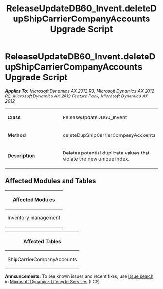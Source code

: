 ﻿---
title: ReleaseUpdateDB60_Invent.deleteDupShipCarrierCompanyAccounts Upgrade Script
TOCTitle: ReleaseUpdateDB60_Invent.deleteDupShipCarrierCompanyAccounts Upgrade Script
ms:assetid: a9ada486-dd64-a512-3446-994806f8b220
ms:mtpsurl: https://msdn.microsoft.com/en-us/library/JJ686423(v=AX.60)
ms:contentKeyID: 49710379
ms.date: 05/18/2015
mtps_version: v=AX.60
---

# ReleaseUpdateDB60\_Invent.deleteDupShipCarrierCompanyAccounts Upgrade Script 


_**Applies To:** Microsoft Dynamics AX 2012 R3, Microsoft Dynamics AX 2012 R2, Microsoft Dynamics AX 2012 Feature Pack, Microsoft Dynamics AX 2012_

<table>
<colgroup>
<col style="width: 50%" />
<col style="width: 50%" />
</colgroup>
<tbody>
<tr class="odd">
<td><p><strong>Class</strong></p></td>
<td><p>ReleaseUpdateDB60_Invent</p></td>
</tr>
<tr class="even">
<td><p><strong>Method</strong></p></td>
<td><p>deleteDupShipCarrierCompanyAccounts</p></td>
</tr>
<tr class="odd">
<td><p><strong>Description</strong></p></td>
<td><p>Deletes potential duplicate values that violate the new unique index.</p></td>
</tr>
</tbody>
</table>


## Affected Modules and Tables

<table>
<colgroup>
<col style="width: 100%" />
</colgroup>
<thead>
<tr class="header">
<th><p>Affected Modules</p></th>
</tr>
</thead>
<tbody>
<tr class="odd">
<td><p>Inventory management</p></td>
</tr>
</tbody>
</table>


<table>
<colgroup>
<col style="width: 100%" />
</colgroup>
<thead>
<tr class="header">
<th><p>Affected Tables</p></th>
</tr>
</thead>
<tbody>
<tr class="odd">
<td><p>ShipCarrierCompanyAccounts</p></td>
</tr>
</tbody>
</table>

  
**Announcements:** To see known issues and recent fixes, use [Issue search](http://go.microsoft.com/fwlink/?linkid=389258) in [Microsoft Dynamics Lifecycle Services](http://go.microsoft.com/fwlink/?linkid=306505) (LCS).

